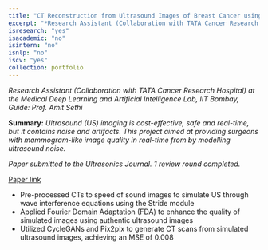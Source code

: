 ```yaml
---
title: "CT Reconstruction from Ultrasound Images of Breast Cancer using GANs"
excerpt: "*Research Assistant (Collaboration with TATA Cancer Research Hospital) at the Medical Deep Learning and Artificial Intelligence Lab, IIT Bombay, Guide: Prof. Amit Sethi*"
isresearch: "yes"
isacademic: "no"
isintern: "no"
isnlp: "no"
iscv: "yes"
collection: portfolio
---
```


*Research Assistant (Collaboration with TATA Cancer Research Hospital) at the Medical Deep Learning and Artificial Intelligence Lab, IIT Bombay, Guide: Prof. Amit Sethi*

**Summary:** *Ultrasound (US) imaging is cost-effective, safe and real-time, but it contains noise and artifacts. This project aimed at providing surgeons with mammogram-like image quality in real-time from by modelling ultrasound noise.*

*Paper submitted to the Ultrasonics Journal. 1 review round completed.*

[Paper link](https://arxiv.org/pdf/2308.05449)

* Pre-processed CTs to speed of sound images to simulate US through wave interference equations using the Stride module
* Applied Fourier Domain Adaptation (FDA) to enhance the quality of simulated images using authentic ultrasound images
* Utilized CycleGANs and Pix2pix to generate CT scans from simulated ultrasound images, achieving an MSE of 0.008
